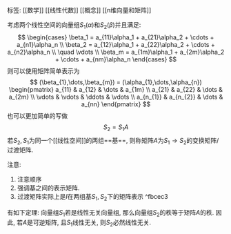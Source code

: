 标签: [[数学]] [[线性代数]] [[概念]] [[n维向量和矩阵]]

考虑两个线性空间的向量组$S_{1}(\alpha)$和$S_{2}(\beta)$并且满足: 
$$
\begin{cases}
\beta_1 = a_{11}\alpha_1 + a_{21}\alpha_2 + \cdots + a_{n1}\alpha_n \\ \beta_2 = a_{12}\alpha_1 + a_{22}\alpha_2 + \cdots + a_{n2}\alpha_n \\ \quad \vdots \\ \beta_m = a_{1m}\alpha_1 + a_{2m}\alpha_2 + \cdots + a_{nm}\alpha_n 
\end{cases} 
$$
则可以使用矩阵简单表示为
$$
(\beta_{1},\dots,\beta_{m}) = (\alpha_{1},\dots,\alpha_{n})
\begin{pmatrix}
a_{11} & a_{12} & \dots & a_{1m} \\
a_{21} & a_{22} & \dots & a_{2m} \\
\vdots & \vdots & \ddots & \vdots \\
a_{n_{1}} & a_{n_{2}} & \dots & a_{nn}
\end{pmatrix}
$$
也可以更加简单的写做
$$
S_{2} = S_{1}A
$$
若$S_{2},S_{1}$为同一个[[线性空间]]的两组==基==, 则称矩阵$A$为$S_{1} \to S_{2}$的变换矩阵/过渡矩阵.

注意: 
1. 注意顺序
2. 强调基之间的表示矩阵. 
3. 过渡矩阵实际上是$I$在两组基$S_{1},S_{2}$下的矩阵表示 ^fbcec3

有如下定理: 向量组$S_{1}$若是线性无关向量组, 那么向量组$S_{2}$的秩等于矩阵$A$的秩. 因此, 若$A$是可逆矩阵, 且$S_{1}$线性无关, 则$S_{2}$必然线性无关. 